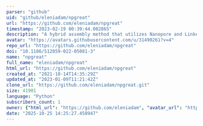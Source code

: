 ```yaml
---
parser: "github"
uid: "github/eleniadam/npgreat"
url: "https://github.com/eleniadam/npgreat"
timestamp: "2023-02-19 00:39:44.002865"
description: "A hybrid assembly method that utilizes Nanopore and Linked-Reads datasets for the assembly of the human subtelomere regions."
avatar: "https://avatars.githubusercontent.com/u/31490261?v=4"
repo_url: "https://github.com/eleniadam/npgreat"
doi: "10.1186/S12859-022-05081-3"
name: "npgreat"
full_name: "eleniadam/npgreat"
html_url: "https://github.com/eleniadam/npgreat"
created_at: "2021-10-14T14:35:29Z"
updated_at: "2023-01-09T11:21:42Z"
clone_url: "https://github.com/eleniadam/npgreat.git"
size: 41901
language: "Python"
subscribers_count: 1
owner: {"html_url": "https://github.com/eleniadam", "avatar_url": "https://avatars.githubusercontent.com/u/31490261?v=4", "login": "eleniadam", "type": "User"}
date: "2025-10-25 14:25:27.458947"
---
```

